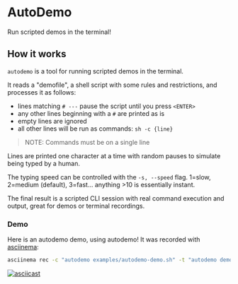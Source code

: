 # AutoDemo

Run scripted demos in the terminal!

## How it works

`autodemo` is a tool for running scripted demos in the terminal.

It reads a "demofile", a shell script with some rules and restrictions, and
processes it as follows:

- lines matching `# ---` pause the script until you press `<ENTER>`
- any other lines beginning with a `#` are printed as is
- empty lines are ignored
- all other lines will be run as commands: `sh -c {line}`

> NOTE: Commands must be on a single line

Lines are printed one character at a time with random pauses to simulate being
typed by a human.

The typing speed can be controlled with the `-s, --speed` flag. 1=slow, 2=medium
(default), 3=fast... anything >10 is essentially instant.

The final result is a scripted CLI session with real command execution and
output, great for demos or terminal recordings.

### Demo

Here is an autodemo demo, using autodemo!
It was recorded with [asciinema](https://asciinema.org):

```sh
asciinema rec -c "autodemo examples/autodemo-demo.sh" -t "autodemo demo" demo.cast
```

[![asciicast](https://asciinema.org/a/8OGS3MOsEyonHJVc6kFW02DL0.svg)](https://asciinema.org/a/8OGS3MOsEyonHJVc6kFW02DL0)
